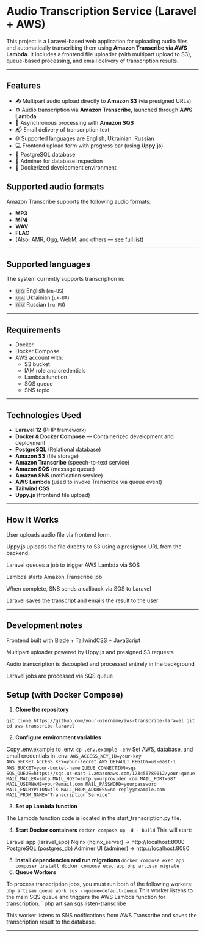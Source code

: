 # Audio Transcription Service (Laravel + AWS)

This project is a Laravel-based web application for uploading audio files and automatically transcribing them using **Amazon Transcribe via AWS Lambda**. It includes a frontend file uploader (with multipart upload to S3), queue-based processing, and email delivery of transcription results.

---

## Features

- 📤 Multipart audio upload directly to **Amazon S3** (via presigned URLs)
- ⚙️ Audio transcription via **Amazon Transcribe**, launched through **AWS Lambda**
- 🔁 Asynchronous processing with **Amazon SQS**
- 📬 Email delivery of transcription text
- 🌐 Supported languages are English, Ukrainian, Russian
- 💻 Frontend upload form with progress bar (using **Uppy.js**)
- 🐘 PostgreSQL database
- 🧰 Adminer for database inspection
- 🐳 Dockerized development environment

## Supported audio formats

Amazon Transcribe supports the following audio formats:

- **MP3**
- **MP4**
- **WAV**
- **FLAC**
- (Also: AMR, Ogg, WebM, and others — [see full list](https://docs.aws.amazon.com/transcribe/latest/dg/supported-input.html))

---

## Supported languages

The system currently supports transcription in:

- 🇺🇸 English (`en-US`)
- 🇺🇦 Ukrainian (`uk-UA`)
- 🇷🇺 Russian (`ru-RU`)

---

## Requirements

- Docker
- Docker Compose
- AWS account with:
    - S3 bucket
    - IAM role and credentials
    - Lambda function
    - SQS queue
    - SNS topic

---

## Technologies Used

- **Laravel 12** (PHP framework)
- **Docker & Docker Compose** — Containerized development and deployment
- **PostgreSQL** (Relational database)
- **Amazon S3** (file storage)
- **Amazon Transcribe** (speech-to-text service)
- **Amazon SQS** (message queue)
- **Amazon SNS** (notification service)
- **AWS Lambda** (used to invoke Transcribe via queue event)
- **Tailwind CSS**
- **Uppy.js** (frontend file upload)

---

## How It Works

User uploads audio file via frontend form.

Uppy.js uploads the file directly to S3 using a presigned URL from the backend.

Laravel queues a job to trigger AWS Lambda via SQS

Lambda starts Amazon Transcribe job

When complete, SNS sends a callback via SQS to Laravel

Laravel saves the transcript and emails the result to the user


---

## Development notes

Frontend built with Blade + TailwindCSS + JavaScript

Multipart uploader powered by Uppy.js and presigned S3 requests

Audio transcription is decoupled and processed entirely in the background

Laravel jobs are processed via SQS queue

## Setup (with Docker Compose)

1. **Clone the repository**

`
git clone https://github.com/your-username/aws-transcribe-laravel.git
cd aws-transcribe-laravel
`

2. **Configure environment variables**

Copy .env.example to .env:
`
cp .env.example .env
`
Set AWS, database, and email credentials in .env:
`
AWS_ACCESS_KEY_ID=your-key
AWS_SECRET_ACCESS_KEY=your-secret
AWS_DEFAULT_REGION=us-east-1
AWS_BUCKET=your-bucket-name
`
`
QUEUE_CONNECTION=sqs
SQS_QUEUE=https://sqs.us-east-1.amazonaws.com/123456789012/your-queue
`
`
MAIL_MAILER=smtp
MAIL_HOST=smtp.yourprovider.com
MAIL_PORT=587
MAIL_USERNAME=your@email.com
MAIL_PASSWORD=yourpassword
MAIL_ENCRYPTION=tls
MAIL_FROM_ADDRESS=no-reply@example.com
MAIL_FROM_NAME="Transcription Service"
`

3. **Set up Lambda function**

The Lambda function code is located in the start_transcription.py file.

4. **Start Docker containers**
`
docker compose up -d --build
`
This will start:

Laravel app (laravel_app)
Nginx (nginx_server) → http://localhost:8000
PostgreSQL (postgres_db)
Adminer UI (adminer) → http://localhost:8080

5. **Install dependencies and run migrations**
`
docker compose exec app composer install
docker compose exec app php artisan migrate
`
6. **Queue Workers**

To process transcription jobs, you must run both of the following workers:
`
php artisan queue:work sqs --queue=default-queue
`
This worker listens to the main SQS queue and triggers the AWS Lambda function for transcription.
`
php artisan sqs:listen-transcribe

This worker listens to SNS notifications from AWS Transcribe and saves the transcription result to the database.

---
